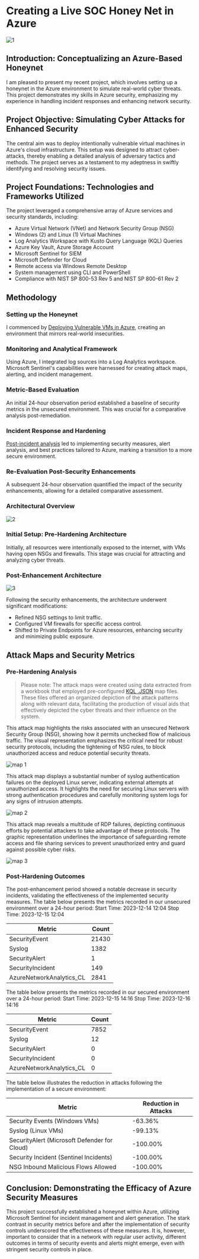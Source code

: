 # Creating a Live SOC Honey Net in Azure

![1](https://github.com/DanialKeith/LiveSOCHoneyNetAzure/assets/154257195/c8da8a80-8a51-40c5-833d-2bf200cec0d9)


## Introduction: Conceptualizing an Azure-Based Honeynet
I am pleased to present my recent project, which involves setting up a honeynet in the Azure environment to simulate real-world cyber threats. This project demonstrates my skills in Azure security, emphasizing my experience in handling incident responses and enhancing network security.
## Project Objective: Simulating Cyber Attacks for Enhanced Security
The central aim was to deploy intentionally vulnerable virtual machines in Azure's cloud infrastructure. This setup was designed to attract cyber-attacks, thereby enabling a detailed analysis of adversary tactics and methods. The project serves as a testament to my adeptness in swiftly identifying and resolving security issues.
## Project Foundations: Technologies and Frameworks Utilized
The project leveraged a comprehensive array of Azure services and security standards, including:

-	Azure Virtual Network (VNet) and Network Security Group (NSG)
-	Windows (2) and Linux (1) Virtual Machines
-	Log Analytics Workspace with Kusto Query Language (KQL) Queries
-	Azure Key Vault, Azure Storage Account
-	Microsoft Sentinel for SIEM
-	Microsoft Defender for Cloud
-	Remote access via Windows Remote Desktop
-	System management using CLI and PowerShell
-	Compliance with NIST SP 800-53 Rev 5 and NIST SP 800-61 Rev 2
  
## Methodology
### Setting up the Honeynet

I commenced by [Deploying Vulnerable VMs in Azure](https://github.com/DanialKeith/AzureVirtualMachinePrep), creating an environment that mirrors real-world insecurities.

### Monitoring and Analytical Framework

Using Azure, I integrated log sources into a Log Analytics workspace. Microsoft Sentinel's capabilities were harnessed for creating attack maps, alerting, and incident management.

### Metric-Based Evaluation

An initial 24-hour observation period established a baseline of security metrics in the unsecured environment. This was crucial for a comparative analysis post-remediation.

### Incident Response and Hardening

[Post-incident analysis](https://github.com/DanialKeith/AzureIncidentAnalysis) led to implementing security measures, alert analysis, and best practices tailored to Azure, marking a transition to a more secure environment.
### Re-Evaluation Post-Security Enhancements

A subsequent 24-hour observation quantified the impact of the security enhancements, allowing for a detailed comparative assessment.

### Architectural Overview

![2](https://github.com/DanialKeith/LiveSOCHoneyNetAzure/assets/154257195/0f923cf8-c729-4e45-a372-1a23b38f2fb2)


### Initial Setup: Pre-Hardening Architecture

Initially, all resources were intentionally exposed to the internet, with VMs having open NSGs and firewalls. This stage was crucial for attracting and analyzing cyber threats.

### Post-Enhancement Architecture

![3](https://github.com/DanialKeith/LiveSOCHoneyNetAzure/assets/154257195/8004aa02-ee4d-436b-8604-bdf01f73411e)


Following the security enhancements, the architecture underwent significant modifications:
-	Refined NSG settings to limit traffic.
-	Configured VM firewalls for specific access control.
-	Shifted to Private Endpoints for Azure resources, enhancing security and minimizing public exposure.
  
## Attack Maps and Security Metrics

### Pre-Hardening Analysis

>Please note: The attack maps were created using data extracted from a workbook that employed pre-configured [KQL .JSON](https://github.com/DanialKeith/KQLMonitoringSecurity) map files. These files offered an organized depiction of the attack patterns along with relevant data, facilitating the production of visual aids that effectively depicted the cyber threats and their influence on the system.

This attack map highlights the risks associated with an unsecured Network Security Group (NSG), showing how it permits unchecked flow of malicious traffic. The visual representation emphasizes the critical need for robust security protocols, including the tightening of NSG rules, to block unauthorized access and reduce potential security threats.

![map 1](https://github.com/DanialKeith/LiveSOCHoneyNetAzure/assets/154257195/2a4e8d21-4305-4119-b34f-08bd9757e69a)


This attack map displays a substantial number of syslog authentication failures on the deployed Linux server, indicating external attempts at unauthorized access. It highlights the need for securing Linux servers with strong authentication procedures and carefully monitoring system logs for any signs of intrusion attempts.

![map 2](https://github.com/DanialKeith/LiveSOCHoneyNetAzure/assets/154257195/4dc72b6e-57a1-42e5-a2ec-55e290dfc43c)


This attack map reveals a multitude of RDP failures, depicting continuous efforts by potential attackers to take advantage of these protocols. The graphic representation underlines the importance of safeguarding remote access and file sharing services to prevent unauthorized entry and guard against possible cyber risks.

![map 3](https://github.com/DanialKeith/LiveSOCHoneyNetAzure/assets/154257195/387da31f-2f1f-455f-9eee-fbdb15b76377)


### Post-Hardening Outcomes

The post-enhancement period showed a notable decrease in security incidents, validating the effectiveness of the implemented security measures.
The table below presents the metrics recorded in our unsecured environment over a 24-hour period: Start Time: 2023-12-14 12:04 Stop Time: 2023-12-15 12:04

| Metric                   | Count
| ------------------------ | -----
| SecurityEvent            | 21430
| Syslog                   | 1382
| SecurityAlert            | 1
| SecurityIncident         | 149
| AzureNetworkAnalytics_CL | 2841

The table below presents the metrics recorded in our secured environment over a 24-hour period: Start Time: 2023-12-15 14:16 Stop Time: 2023-12-16 14:16

| Metric                   | Count
| ------------------------ | -----
| SecurityEvent            | 7852
| Syslog                   | 12
| SecurityAlert            | 0
| SecurityIncident         | 0
| AzureNetworkAnalytics_CL | 0

The table below illustrates the reduction in attacks following the implementation of a secure environment:

| Metric                                         | Reduction in Attacks |
| ---------------------------------------------- | -------------------- |
| Security Events (Windows VMs)                  | -63.36%              |
| Syslog (Linux VMs)                             | -99.13%              |
| SecurityAlert (Microsoft Defender for Cloud)   | -100.00%             |
| Security Incident (Sentinel Incidents)         | -100.00%             |
| NSG Inbound Malicious Flows Allowed            | -100.00%             |


## Conclusion: Demonstrating the Efficacy of Azure Security Measures

This project successfully established a honeynet within Azure, utilizing Microsoft Sentinel for incident management and alert generation. The stark contrast in security metrics before and after the implementation of security controls underscored the effectiveness of these measures. It is, however, important to consider that in a network with regular user activity, different outcomes in terms of security events and alerts might emerge, even with stringent security controls in place.

